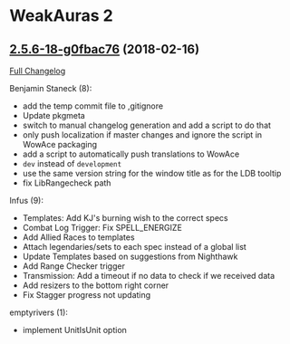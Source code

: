 # WeakAuras 2

## [2.5.6-18-g0fbac76](https://repos.wowace.com/wow/weakauras-2/tree/0fbac763ea5ffd58e0b196976a35131bbd625100) (2018-02-16)

[Full Changelog](https://repos.wowace.com/wow/weakauras-2/compare/2.5.6...0fbac763ea5ffd58e0b196976a35131bbd625100)

Benjamin Staneck (8):
  - add the temp commit file to ,gitignore
  - Update pkgmeta
  - switch to manual changelog generation and add a script to do that
  - only push localization if master changes and ignore the script in WowAce packaging
  - add a script to automatically push translations to WowAce
  - `dev` instead of `development`
  - use the same version string for the window title as for the LDB tooltip
  - fix LibRangecheck path

Infus (9):
  - Templates: Add KJ's burning wish to the correct specs
  - Combat Log Trigger: Fix SPELL_ENERGIZE
  - Add Allied Races to templates
  - Attach legendaries/sets to each spec instead of a global list
  - Update Templates based on suggestions from Nighthawk
  - Add Range Checker trigger
  - Transmission: Add a timeout if no data to check if we received data
  - Add resizers to the bottom right corner
  - Fix Stagger progress not updating

emptyrivers (1):
  - implement UnitIsUnit option


